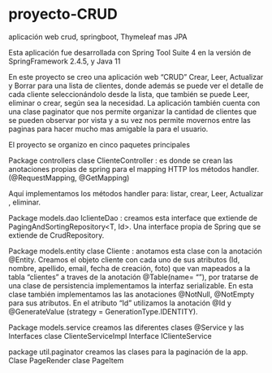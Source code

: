 # proyecto-CRUD
aplicación web crud, springboot, Thymeleaf mas JPA

Esta aplicación fue desarrollada con Spring Tool Suite 4 en la versión de SpringFramework 2.4.5, y Java 11

 En este proyecto se creo una aplicación web “CRUD” Crear, Leer, Actualizar y Borrar para una lista de clientes, donde además se puede ver el detalle de cada cliente seleccionándolo desde la lista, que también se puede Leer, eliminar o crear, según sea la necesidad. La aplicación también cuenta con una clase paginator que nos permite organizar la cantidad de clientes que se pueden observar por vista y a su vez nos permite movernos entre las paginas para hacer mucho mas amigable la para el usuario.

El proyecto se organizo en cinco paquetes principales 

Package controllers
clase ClienteController : es donde se crean las anotaciones propias de spring para el mapping HTTP los métodos handler. (@RequestMapping, @GetMapping)

Aquí implementamos los métodos handler  para: listar, crear, Leer, Actualizar , eliminar.

Package models.dao
IclienteDao : creamos esta interface que extiende de PagingAndSortingRepository<T, Id>. Una interface propia de Spring que se extiende de CrudRepository.

Package models.entity
clase Cliente : anotamos esta clase con la anotación @Entity. Creamos el objeto cliente con cada uno de sus atributos (Id, nombre, apellido, email, fecha de creación, foto) que van mapeados a la tabla “clientes” a traves de la anotación @Table(name= “”), por tratarse de una clase de persistencia implementamos la interfaz serializable. En esta clase también implementamos las las anotaciones  @NotNull, @NotEmpty para sus atributos.
En el atributo “Id” utilizamos la anotación @Id y @GenerateValue (strategy = GenerationType.IDENTITY).

Package models.service
 creamos las diferentes clases @Service y las Interfaces 
clase ClienteServiceImpl
Interface IClienteService

package util.paginator
creamos las clases para la paginación de la app.
Clase PageRender
clase PageItem

